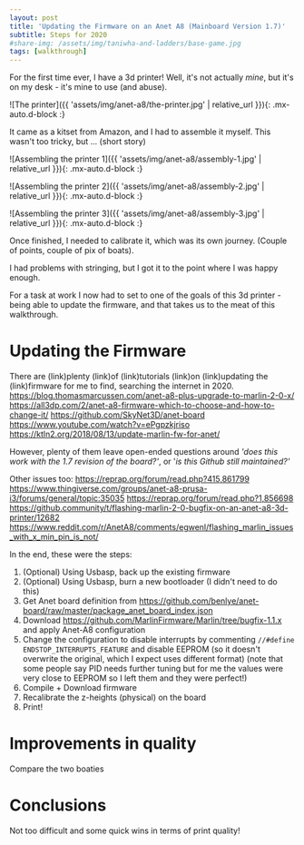 ```yaml
---
layout: post
title: 'Updating the Firmware on an Anet A8 (Mainboard Version 1.7)'
subtitle: Steps for 2020
#share-img: /assets/img/taniwha-and-ladders/base-game.jpg
tags: [walkthrough]
---
```


For the first time ever, I have a 3d printer! Well, it's not actually *mine*, but it's on my desk - it's mine to use (and abuse).

![The printer]({{ 'assets/img/anet-a8/the-printer.jpg' | relative_url }}){: .mx-auto.d-block :}

It came as a kitset from Amazon, and I had to assemble it myself. This wasn't too tricky, but ... (short story)

![Assembling the printer 1]({{ 'assets/img/anet-a8/assembly-1.jpg' | relative_url }}){: .mx-auto.d-block :}

![Assembling the printer 2]({{ 'assets/img/anet-a8/assembly-2.jpg' | relative_url }}){: .mx-auto.d-block :}

![Assembling the printer 3]({{ 'assets/img/anet-a8/assembly-3.jpg' | relative_url }}){: .mx-auto.d-block :}

Once finished, I needed to calibrate it, which was its own journey. (Couple of points, couple of pix of boats).

I had problems with stringing, but I got it to the point where I was happy enough.

For a task at work I now had to set to one of the goals of this 3d printer - being able to update the firmware, and that takes us to the meat of this walkthrough.

# Updating the Firmware

There are (link)plenty (link)of (link)tutorials (link)on (link)updating the (link)firmware for me to find, searching the internet in 2020. 
https://blog.thomasmarcussen.com/anet-a8-plus-upgrade-to-marlin-2-0-x/
https://all3dp.com/2/anet-a8-firmware-which-to-choose-and-how-to-change-it/
https://github.com/SkyNet3D/anet-board
https://www.youtube.com/watch?v=ePgpzkjriso
https://ktln2.org/2018/08/13/update-marlin-fw-for-anet/

However, plenty of them leave open-ended questions around _'does this work with the 1.7 revision of the board?'_, or '_is this Github still maintained?'_

Other issues too:
https://reprap.org/forum/read.php?415,861799
https://www.thingiverse.com/groups/anet-a8-prusa-i3/forums/general/topic:35035
https://reprap.org/forum/read.php?1,856698
https://github.community/t/flashing-marlin-2-0-bugfix-on-an-anet-a8-3d-printer/12682
https://www.reddit.com/r/AnetA8/comments/egwenl/flashing_marlin_issues_with_x_min_pin_is_not/


In the end, these were the steps:

1. (Optional) Using Usbasp, back up the existing firmware
2. (Optional) Using Usbasp, burn a new bootloader (I didn't need to do this)
3. Get Anet board definition from https://github.com/benlye/anet-board/raw/master/package_anet_board_index.json
4. Download https://github.com/MarlinFirmware/Marlin/tree/bugfix-1.1.x and apply Anet-A8 configuration
5. Change the configuration to disable interrupts by commenting `//#define ENDSTOP_INTERRUPTS_FEATURE` and disable EEPROM (so it doesn't overwrite the original, which I expect uses different format) (note that some people say PID needs further tuning but for me the values were very close to EEPROM so I left them and they were perfect!)
6. Compile + Download firmware
7. Recalibrate the z-heights (physical) on the board
8. Print!

# Improvements in quality

Compare the two boaties

# Conclusions

Not too difficult and some quick wins in terms of print quality!
